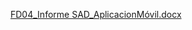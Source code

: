 

[FD04_Informe SAD_AplicacionMóvil.docx](https://github.com/user-attachments/files/18049447/FD04_Informe.SAD_AplicacionMovil.docx)
